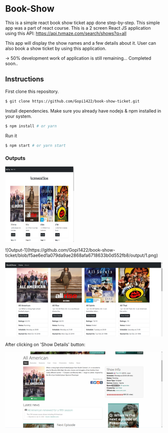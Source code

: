 # Book-Show

This is a simple react book show ticket app done step-by-step. This simple app was a part of react course.
This is a 2 screen React JS application using this API: 
https://api.tvmaze.com/search/shows?q=all

This app will display the show names and a few details about it. User can also book a show ticket by using this application.

-> 50% development work of application is still remaining...
Completed soon..


## Instructions
First clone this repository.
```bash
$ git clone https://github.com/Gopi1422/book-show-ticket.git
```
Install dependencies. Make sure you already have nodejs & npm installed in your system.
```bash
$ npm install # or yarn
```
Run it
```bash
$ npm start # or yarn start
```

### Outputs 
<p>
    <img src="output/1.png" width="220" height="240" />
</p>
![Output-1](https://github.com/Gopi1422/book-show-ticket/blob/f5ae6ed1a079da9ae2868afa6718633b0d552fb8/output/1.png)

![Output-2](https://github.com/Gopi1422/book-show-ticket/blob/f5ae6ed1a079da9ae2868afa6718633b0d552fb8/output/2.png)

After clicking on 'Show Details' button:

![Output-3](https://github.com/Gopi1422/book-show-ticket/blob/f5ae6ed1a079da9ae2868afa6718633b0d552fb8/output/3.png)

